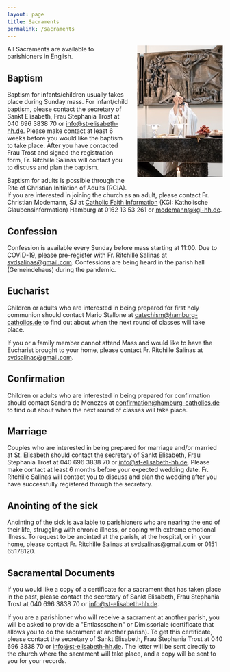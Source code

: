 ```yaml
---
layout: page
title: Sacraments
permalink: /sacraments
---
```


<img src="assets/images/sacraments.jpg" alt="Holy Communion" style="width: 200px; float: right; margin: 0 0 20px 20px;">

All Sacraments are available to parishioners in English.

## Baptism
Baptism for infants/children usually takes place during Sunday mass.
For infant/child baptism, please contact the secretary of Sankt Elisabeth, Frau Stephania Trost at 040 696 3838 70 or [info@st-elisabeth-hh.de](mailto:info@st-elisabeth-hh.de).
Please make contact at least 6 weeks before you would like the baptism to take place.
After you have contacted Frau Trost and signed the registration form, Fr. Ritchille Salinas will contact you to discuss and plan the baptism.

Baptism for adults is possible through the Rite of Christian Initiation of Adults (RCIA).
If you are interested in joining the church as an adult, please contact Fr. Christian Modemann, SJ at [Catholic Faith Information](https://pfarrei-edith-stein.de/KGI/Team__3550) (KGI: Katholische Glaubensinformation) Hamburg at 0162 13 53 261 or [modemann@kgi-hh.de](mailto:modemann@kgi-hh.de).

## Confession
Confession is available every Sunday before mass starting at 11:00.
Due to COVID-19, please pre-register with Fr. Ritchille Salinas at [svdsalinas@gmail.com](mailto:svdsalinas@gmail.com).
Confessions are being heard in the parish hall (Gemeindehaus) during the pandemic.

## Eucharist
Children or adults who are interested in being prepared for first holy communion should contact Mario Stallone at [catechism@hamburg-catholics.de](mailto:catechism@hamburg-catholics.de) to find out about when the next round of classes will take place.

If you or a family member cannot attend Mass and would like to have the Eucharist brought to your home, please contact Fr. Ritchille Salinas at [svdsalinas@gmail.com](mailto:svdsalinas@gmail.com).

## Confirmation
Children or adults who are interested in being prepared for confirmation should contact Sandra de Menezes at [confirmation@hamburg-catholics.de](mailto:confirmation@hamburg-catholics.de) to find out about when the next round of classes will take place.

## Marriage
Couples who are interested in being prepared for marriage and/or married at St. Elisabeth should contact the secretary of Sankt Elisabeth, Frau Stephania Trost at 040 696 3838 70 or [info@st-elisabeth-hh.de](mailto:info@st-elisabeth-hh.de).
Please make contact at least 6 months before your expected wedding date.
Fr. Ritchille Salinas will contact you to discuss and plan the wedding after you have successfully registered through the secretary.

## Anointing of the sick
Anointing of the sick is available to parishioners who are nearing the end of their life, struggling with chronic illness, or coping with extreme emotional illness.
To request to be anointed at the parish, at the hospital, or in your home, please contact Fr. Ritchille Salinas at [svdsalinas@gmail.com](mailto:svdsalinas@gmail.com) or 0151 65178120.

## Sacramental Documents
If you would like a copy of a certificate for a sacrament that has taken place in the past, please contact the secretary of Sankt Elisabeth, Frau Stephania Trost at 040 696 3838 70 or [info@st-elisabeth-hh.de](mailto:info@st-elisabeth-hh.de).

If you are a parishioner who will receive a sacrament at another parish, you will be asked to provide a "Entlassschein" or Dimissoriale (certificate that allows you to do the sacrament at another parish).
To get this certificate, please contact the secretary of Sankt Elisabeth, Frau Stephania Trost at 040 696 3838 70 or [info@st-elisabeth-hh.de](mailto:info@st-elisabeth-hh.de).
The letter will be sent directly to the church where the sacrament will take place, and a copy will be sent to you for your records.
